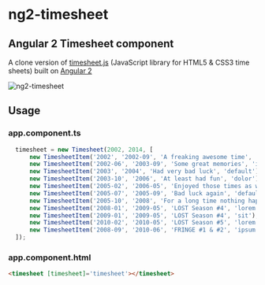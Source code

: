 # ng2-timesheet

## Angular 2 Timesheet component

A clone version of [timesheet.js](https://sbstjn.github.io/timesheet.js) (JavaScript library for HTML5 & CSS3 time sheets) built on [Angular 2](https://angular.io/)

![ng2-timesheet](http://images.cnblogs.com/cnblogs_com/zhongzf/839959/o_ng2-timesheet-2.png)

## Usage

### app.component.ts
```javascript
  timesheet = new Timesheet(2002, 2014, [
      new TimesheetItem('2002', '2002-09', 'A freaking awesome time', 'lorem'),
      new TimesheetItem('2002-06', '2003-09', 'Some great memories', 'ipsum'),
      new TimesheetItem('2003', '2004', 'Had very bad luck', 'default'),
      new TimesheetItem('2003-10', '2006', 'At least had fun', 'dolor'),
      new TimesheetItem('2005-02', '2006-05', 'Enjoyed those times as well', 'ipsum'),
      new TimesheetItem('2005-07', '2005-09', 'Bad luck again', 'default'),
      new TimesheetItem('2005-10', '2008', 'For a long time nothing happened', 'dolor'),
      new TimesheetItem('2008-01', '2009-05', 'LOST Season #4', 'lorem'),
      new TimesheetItem('2009-01', '2009-05', 'LOST Season #4', 'sit'),
      new TimesheetItem('2010-02', '2010-05', 'LOST Season #5', 'lorem'),
      new TimesheetItem('2008-09', '2010-06', 'FRINGE #1 & #2', 'ipsum')
  ]);
```

### app.component.html
```html
<timesheet [timesheet]='timesheet'></timesheet>
```
